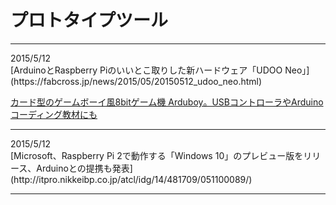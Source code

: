 # プロトタイプツール
<hr>
2015/5/12<br>
[ArduinoとRaspberry Piのいいとこ取りした新ハードウェア「UDOO Neo」](https://fabcross.jp/news/2015/05/20150512_udoo_neo.html)

[カード型のゲームボーイ風8bitゲーム機 Arduboy。USBコントローラやArduinoコーディング教材にも](http://japanese.engadget.com/2015/05/12/8bit-arduboy-usb-arduino/)
<hr>
2015/5/12<br>
[Microsoft、Raspberry Pi 2で動作する「Windows 10」のプレビュー版をリリース、Arduinoとの提携も発表](http://itpro.nikkeibp.co.jp/atcl/idg/14/481709/051100089/)
<hr>

